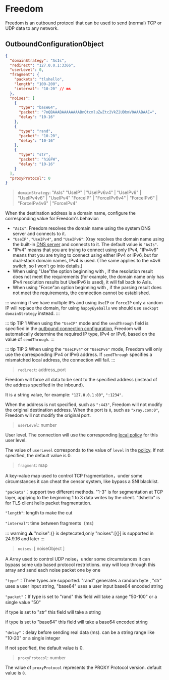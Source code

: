 # Freedom

Freedom is an outbound protocol that can be used to send (normal) TCP or UDP data to any network.

## OutboundConfigurationObject

```json
{
  "domainStrategy": "AsIs",
  "redirect": "127.0.0.1:3366",
  "userLevel": 0,
  "fragment": {
    "packets": "tlshello",
    "length": "100-200",
    "interval": "10-20" // ms
  },
  "noises": [
    {
      "type": "base64",
      "packet": "7nQBAAABAAAAAAAABnQtcmluZwZtc2VkZ2UDbmV0AAABAAE=",
      "delay": "10-16"
    },
    {
      "type": "rand",
      "packet": "10-20",
      "delay": "10-16"
    },
    {
      "type": "str",
      "packet": "hiGFW",
      "delay": "10-16"
    }
  ],
  "proxyProtocol": 0
}
```

> `domainStrategy`: "AsIs"
> "UseIP" | "UseIPv6v4" | "UseIPv6" | "UseIPv4v6" | "UseIPv4"
> "ForceIP" | "ForceIPv6v4" | "ForceIPv6" | "ForceIPv4v6" | "ForceIPv4"

When the destination address is a domain name, configure the corresponding value for Freedom's behavior:

- `"AsIs"`: Freedom resolves the domain name using the system DNS server and connects to it.
- `"UseIP"`, `"UseIPv4"`, and `"UseIPv6"`: Xray resolves the domain name using the built-in [DNS server](../dns.md) and connects to it. The default value is `"AsIs"`.
- "IPv4" means that you are trying to connect using only IPv4, "IPv4v6" means that you are trying to connect using either IPv4 or IPv6, but for dual-stack domain names, IPv4 is used. (The same applies to the v4v6 switch, so I won't go into details.)
- When using "Use"the option beginning with , if the resolution result does not meet the requirements (for example, the domain name only has IPv4 resolution results but UseIPv6 is used), it will fall back to AsIs.
- When using "Force"an option beginning with , if the parsing result does not meet the requirements, the connection cannot be established.

::: warning
if we have multiple IPs and using `UseIP` or `ForceIP` only a random IP will replace the domain, for using `happyEyeballs` we should use `sockopt domainStrategy` instead.
:::

::: tip TIP 1
When using the `"UseIP"` mode and the `sendThrough` field is specified in the [outbound connection configuration](../outbound.md#outboundobject), Freedom will automatically determine the required IP type, IPv4 or IPv6, based on the value of `sendThrough`.
:::

::: tip TIP 2
When using the `"UseIPv4"` or `"UseIPv6"` mode, Freedom will only use the corresponding IPv4 or IPv6 address. If `sendThrough` specifies a mismatched local address, the connection will fail.
:::

> `redirect`: address_port

Freedom will force all data to be sent to the specified address (instead of the address specified in the inbound).

It is a string value, for example: `"127.0.0.1:80"`, `":1234"`.

When the address is not specified, such as `":443"`, Freedom will not modify the original destination address. When the port is `0`, such as `"xray.com:0"`, Freedom will not modify the original port.

> `userLevel`: number

User level. The connection will use the corresponding [local policy](../policy.md#levelpolicyobject) for this user level.

The value of `userLevel` corresponds to the value of `level` in the [policy](../policy.md#policyobject). If not specified, the default value is 0.

> `fragment`: map

A key-value map used to control TCP fragmentation，under some circumstances it can cheat the censor system, like bypass a SNI blacklist.

`"packets"`：support two different methods. "1-3" is for segmentation at TCP layer, applying to the beginning 1 to 3 data writes by the client. "tlshello" is for TLS client hello packet fragmentation.

`"length"`: length to make the cut

`"interval"`: time between fragments（ms）

::: warning
⚠️ "noise":{} is deptecated,only "noises":[{}] is supported in 24.9.16 and later
:::

> `noises`: [ noiseObject ]

A Array used to control UDP noise，under some circumstances it can bypass some udp based protocol restrictions.
xray will loop through this array and send each noise packet one by one

`"type"`：Three types are supported. "rand" generates a random byte , "str" uses a user input string, "base64" uses a user input base64 encoded string

`"packet"`：If type is set to "rand" this field will take a range "50-100" or a single value "50"

if type is set to "str" this field will take a string

if type is set to "base64" this field will take a base64 encoded string

`"delay"`：delay before sending real data (ms). can be a string range like "10-20" or a single integer

If not specified, the default value is 0.

> `proxyProtocol`: number

The value of `proxyProtocol` represents the PROXY Protocol version. default value is `0`.
